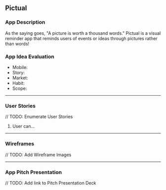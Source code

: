 ## Pictual

### App Description
As the saying goes, "A picture is worth a thousand words." Pictual is a visual reminder app that reminds users of events or ideas through pictures rather than words!

### App Idea Evaluation
- Mobile:
- Story:
- Market:
- Habit:
- Scope:

---

### User Stories
// TODO: Enumerate User Stories
1. User can...

---

### Wireframes
// TODO: Add Wireframe Images

---

### App Pitch Presentation
// TODO: Add link to Pitch Presentation Deck
